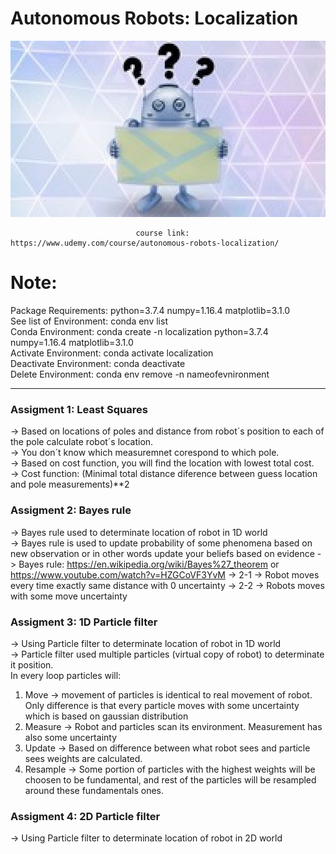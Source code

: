 # Autonomous Robots: Localization

<p align="center"><img src="https://github.com/RIT-MESH/Self-Driving-Car-courses-and-projects/blob/main/4%20Autonomous%20Robots:%20Localization/Autonomous%20Robots%20Localization.jpg?raw=true"alt="Sublime's custom image"/>
</p>


                                course link: https://www.udemy.com/course/autonomous-robots-localization/

# Note:
Package Requirements: python=3.7.4 numpy=1.16.4 matplotlib=3.1.0\
See list of Environment: conda env list\
Conda Environment: conda create -n localization python=3.7.4 numpy=1.16.4 matplotlib=3.1.0\
Activate Environment: conda activate localization\
Deactivate Environment: conda deactivate\
Delete Environment: conda env remove -n nameofevnironment

-----------------------------------------------------------------------------------------------------------
### Assigment 1: Least Squares
-> Based on locations of poles and distance from robot´s position to each of the pole calculate robot´s location.\
-> You don´t know which measuremnet corespond to which pole.\
-> Based on cost function, you will find the location with lowest total cost.\
-> Cost function: (Minimal total distance diference between guess location and pole measurements)**2

### Assigment 2: Bayes rule
-> Bayes rule used to determinate location of robot in 1D world\
-> Bayes rule is used to update probability of some phenomena based on new observation or in other words update your beliefs based on evidence
-> Bayes rule: https://en.wikipedia.org/wiki/Bayes%27_theorem or https://www.youtube.com/watch?v=HZGCoVF3YvM
-> 2-1 -> Robot moves every time exactly same distance with 0 uncertainty
-> 2-2 -> Robots moves with some move uncertainty

### Assigment 3: 1D Particle filter
-> Using Particle filter to determinate location of robot in 1D world\
-> Particle filter used multiple particles (virtual copy of robot) to determinate it position.\
In every loop particles will:
1. Move -> movement of particles is identical to real movement of robot. Only difference is that every particle moves with some uncertainty which is based on gaussian distribution
2. Measure -> Robot and particles scan its environment. Measurement has also some uncertainty
3. Update -> Based on difference between what robot sees and particle sees weights are calculated.
4. Resample -> Some portion of particles with the highest weights will be choosen to be fundamental, and rest of the particles will be resampled around these fundamentals ones.

### Assigment 4: 2D Particle filter
-> Using Particle filter to determinate location of robot in 2D world
